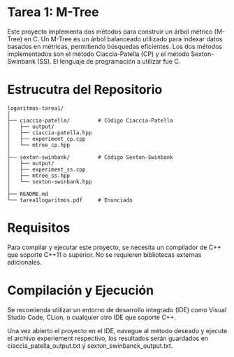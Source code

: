 # Tarea 1: M-Tree

Este proyecto implementa dos métodos para construir un árbol métrico (M-Tree) en C. Un M-Tree es un árbol balanceado utilizado para indexar datos basados en métricas, permitiendo búsquedas eficientes. Los dos métodos implementados son el método Ciaccia-Patella (CP) y el método Sexton-Swinbank (SS). El lenguaje de programación a utilizar fue C.

# Estrucutra del Repositorio
```
logaritmos-tarea1/
│
├── ciaccia-patella/         # Código Ciaccia-Patella 
│   ├── output/
│   ├── ciaccia-patella.hpp
│   ├── experiment_cp.cpp 
│   └── mtree_cp.hpp
│
├── sexton-swinbank/         # Código Sexton-Swinbank
│   ├── output/
│   ├── experiment_ss.cpp 
│   ├── mtree_ss.hpp 
│   └── sexton-swinbank.hpp
│
├── README.md                
└── tarea1logaritmos.pdf     # Enunciado
```

# Requisitos
Para compilar y ejecutar este proyecto, se necesita un compilador de C++ que soporte C++11 o superior. No se requieren bibliotecas externas adicionales.

# Compilación y Ejecución
Se recomienda utilizar un entorno de desarrollo integrado (IDE) como Visual Studio Code, CLion, o cualquier otro IDE que soporte C++.

Una vez abierto el proyecto en el IDE, navegue al método deseado y ejecute el archivo experiement respectivo, los resultados serán guardados en ciaccia_patella_output.txt y sexton_swinbanck_output.txt.